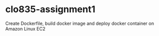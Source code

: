 # clo835-assignment1
Create Dockerfile, build docker image and deploy docker container on Amazon Linux EC2  
